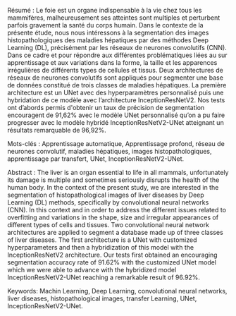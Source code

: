 Résumé :
Le foie est un organe indispensable à la vie chez tous les mammifères, 
malheureusement ses atteintes sont multiples et perturbent parfois gravement la santé 
du corps humain. Dans le contexte de la présente étude, nous nous intéressons à la 
segmentation des images histopathologiques des maladies hépatiques par des 
méthodes Deep Learning (DL), précisément par les réseaux de neurones convolutifs 
(CNN). Dans ce cadre et pour répondre aux différentes problématiques liées au sur apprentissage et aux variations dans la forme, la taille et les apparences irrégulières 
de différents types de cellules et tissus. Deux architectures de réseaux de neurones 
convolutifs sont appliqués pour segmenter une base de données constitué de trois 
classes de maladies hépatiques. La première architecture est un UNet avec des 
hyperparamètres personnalisé puis une hybridation de ce modèle avec l’architecture 
InceptionResNetV2. Nos tests ont d’abords permis d'obtenir un taux de précision de 
segmentation encouragent de 91,62% avec le modèle UNet personnalisé qu’on a pu 
faire progresser avec le modèle hybridé InceptionResNetV2-UNet atteignant un 
résultats remarquable de 96,92%. 

Mots-clés :
Apprentissage automatique, Apprentissage profond, réseau de neurones convolutif, 
maladies hépatiques, images histopathologiques, apprentissage par transfert, UNet, 
InceptionResNetV2-UNet.


Abstract :
The liver is an organ essential to life in all mammals, unfortunately its damage is multiple 
and sometimes seriously disrupts the health of the human body. In the context of the 
present study, we are interested in the segmentation of histopathological images of 
liver diseases by Deep Learning (DL) methods, specifically by convolutional neural 
networks (CNN). In this context and in order to address the different issues related to 
overfitting and variations in the shape, size and irregular appearances of different 
types of cells and tissues. Two convolutional neural network architectures are applied 
to segment a database made up of three classes of liver diseases. The first architecture 
is a UNet with customized hyperparameters and then a hybridization of this model with 
the InceptionResNetV2 architecture. Our tests first obtained an encouraging 
segmentation accuracy rate of 91.62% with the customized UNet model which we 
were able to advance with the hybridized model InceptionResNetV2-UNet reaching 
a remarkable result of 96.92%.

Keywords:
Machin Learning, Deep Learning, convolutional neural networks, liver diseases, 
histopathological images, transfer Learning, UNet, InceptionResNetV2-UNet.